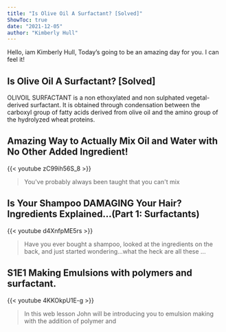 ```yaml
---
title: "Is Olive Oil A Surfactant? [Solved]"
ShowToc: true 
date: "2021-12-05"
author: "Kimberly Hull" 
---
```


Hello, iam Kimberly Hull, Today’s going to be an amazing day for you. I can feel it!
## Is Olive Oil A Surfactant? [Solved]
OLIVOIL SURFACTANT is a non ethoxylated and non sulphated vegetal-derived surfactant. It is obtained through condensation between the carboxyl group of fatty acids derived from olive oil and the amino group of the hydrolyzed wheat proteins.

## Amazing Way to Actually Mix Oil and Water with No Other Added Ingredient!
{{< youtube zC99ih56S_8 >}}
>You've probably always been taught that you can't mix 

## Is Your Shampoo DAMAGING Your Hair? Ingredients Explained...(Part 1: Surfactants)
{{< youtube d4XnfpME5rs >}}
>Have you ever bought a shampoo, looked at the ingredients on the back, and just started wondering...what the heck are all these ...

## S1E1 Making Emulsions with polymers and surfactant.
{{< youtube 4KKOkpU1E-g >}}
>In this web lesson John will be introducing you to emulsion making with the addition of polymer and 

